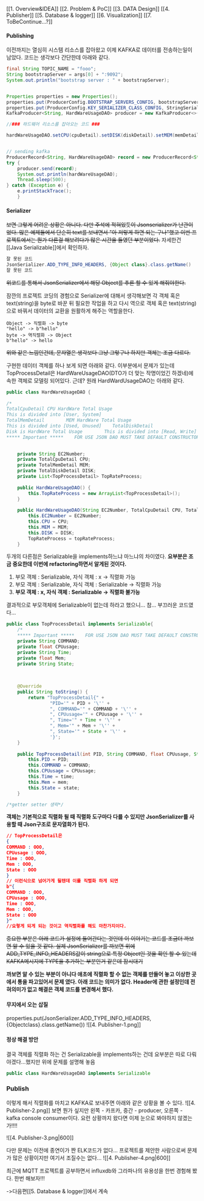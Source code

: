 [[1. Overview&IDEA]]
[[2. Problem &  PoC]]
[[3. DATA Design]]
[[4. Publisher]]
[[5. Database & logger]]
[[6. Visualization]]
[[7. ToBeContinue...?]]
#### Publishing

이전까지는 열심히 시스템 리소스를 잡아왔고 이제 KAFKA로 데이터를 전송하는일이 남았다.
코드는 생각보다 간단한데 아래와 같다.
```java
final String TOPIC_NAME = "fooo";
String bootstrapServer = args[0] + ":9092";
System.out.println("bootstrap server : " + bootstrapServer);


Properties properties = new Properties();
properties.put(ProducerConfig.BOOTSTRAP_SERVERS_CONFIG, bootstrapServer);
properties.put(ProducerConfig.KEY_SERIALIZER_CLASS_CONFIG, StringSerializer.class.getName());
KafkaProducer<String, HardWareUsageDAO> producer = new KafkaProducer<>(properties);

//### 하드웨어 리소스를 잡아오는 코드 ###

hardWareUsageDAO.setCPU(cpuDetail).setDISK(diskDetail).setMEM(memDetail).setTopRateProcess((ArrayList<TopProcessDetail>) topRateProcess);


// sending kafka
ProducerRecord<String, HardWareUsageDAO> record = new ProducerRecord<String, HardWareUsageDAO>(TOPIC_NAME, hardWareUsageDAO);
try {
	producer.send(record);
	System.out.println(hardWareUsageDAO);
	Thread.sleep(500);
} catch (Exception e) {
	e.printStackTrace();
	}
```


#### Serializer

~~보면 그렇게 어려운 상황은 아니다. 다만 주석에 적혀있듯이 Jsonserializer가 난관이었다. 많은 예제들에서 단순히 text를 보내면서 "아 저렇게 하면 되는 구나"했고 이번 프로젝트에서는 뭔가 다른걸 해보려다가 많은 시간을 들였던 부분이었다.~~  자세한건 [[Java Serializable]]에서 확인하자.

```java
잘 못된 코드
JsonSerializer.ADD_TYPE_INFO_HEADERS, {Object class}.class.getName()
잘 못된 코드
```
~~위코드를 통해서 JsonSerializer에서 해당 Object를 추론 할 수 있게 해줘야한다.~~

잠깐의 프로젝트 코딩의 경험으로 Serializer에 대해서 생각해보면 각 객체 혹은 text(string)을 byte로 바꾼 뒤 필요한 작업을 하고 다시 역으로 객체 혹은 text(string)으로 바꿔서 데이터의 교환을 원활하게 해주는 역할을한다.
```
Object -> 직렬화 -> byte
"hello" -> b"hello"
byte -> 역직렬화 -> Object
b"hello" -> hello
```
~~위와 같은 느낌인건데, 문자열은 생각보다 그냥 그렇구나 하지만 객체는 조금 다르다.~~

구현한 데이터 객체를 하나 보게 되면 아래와 같다.
이부분에서 문제가 있는데 TopProcessDetail은 HardWareUsageDAO(DTO가 더 맞는 작명이었긴 하겠네)에 속한 객체로 모델링 되어있다. 근데?
원래 HardWardUsageDAO는 아래와 같다.
```java
public class HardWareUsageDAO {  
  
/*  
TotalCpuDetail CPU HardWare Total Usage  
This is divided into [User, System]    
TotalMemDetail        MEM HardWare Total Usage        
This is divided into [Used, Unused]    TotalDiskDetail        
Disk is HardWare Total Usage        This is divided into [Read, Write]    TopProcessDetail        This is COMMAND TOP result where ranked top 5       This is consist of [PID, COMMAND, CPUusag˜e, Time, Mem, State]    
***** Important *****    FOR USE JSON DAO MUST TAKE DEFAULT CONSTRUCTOR    ***** Important *****     */  

  
	private String EC2Number;  
	private TotalCpuDetail CPU;  
	private TotalMemDetail MEM;  
	private TotalDiskDetail DISK;  
	private List<TopProcessDetail> TopRateProcess;  
	
	public HardWareUsageDAO() {  
		this.TopRateProcess = new ArrayList<TopProcessDetail>();  
	}  
	
	public HardWareUsageDAO(String EC2Number, TotalCpuDetail CPU, TotalMemDetail MEM, TotalDiskDetail DISK, List<TopProcessDetail> topRateProcess) {  
		this.EC2Number = EC2Number;  
		this.CPU = CPU;  
		this.MEM = MEM;  
		this.DISK = DISK;  
		TopRateProcess = topRateProcess;  
	}
```

두개의 다른점은 Serializable을 implements하느냐 마느냐의 차이였다.
**요부분은 조금 중요한데 이번에 refactoring하면서 알게된 것이다.**
1. 부모 객체 : Serializable, 자식 객체 : x -> 직렬화 가능
2. 부모 객체 : Serializable, 자식 객체 : Serializable -> 직렬화 가능
3. **부모 객체 : x, 자식 객체 : Serializable -> 직렬화 불가능**

결과적으로 부모객체에 Serializable이 없는데 하라고 했으니... 참... 부끄러운 코드였다...
```java
public class TopProcessDetail implements Serializable{  
    /*  
    ***** Important *****    FOR USE JSON DAO MUST TAKE DEFAULT CONSTRUCTOR    ***** Important *****    */    private int PID;  
    private String COMMAND;  
    private float CPUusage;  
    private String Time;  
    private float Mem;  
    private String State;  
  
  
  
    @Override  
    public String toString() {  
        return "TopProcessDetail{" +  
                "PID='" + PID + '\'' +  
                ", COMMAND='" + COMMAND + '\'' +  
                ", CPUusage='" + CPUusage + '\'' +  
                ", Time='" + Time + '\'' +  
                ", Mem='" + Mem + '\'' +  
                ", State='" + State + '\'' +  
                '}';  
    }  
  
    public TopProcessDetail(int PID, String COMMAND, float CPUusage, String time, float mem, String state) {  
        this.PID = PID;  
        this.COMMAND = COMMAND;  
        this.CPUusage = CPUusage;  
        this.Time = time;  
        this.Mem = mem;  
        this.State = state;  
    }  

/*getter setter 생략*/
```

**객체는 기본적으로 직렬화 될 때 직렬화 도구마다 다를 수 있지만 JsonSerializer를 사용할 때 Json구조로 문자열화가 된다.**
```json
// TopProcessDetail은 
{
COMMAND : OOO,
CPUusage : OOO,
Time : OOO,
Mem : OOO,
State : OOO
}
// 이런식으로 넘어가게 될텐데 이를 직렬화 하게 되면
b"{
COMMAND : OOO,
CPUusage : OOO,
Time : OOO,
Mem : OOO,
State : OOO
}"
//요렇게 되게 되는 것이고 역직렬화를 해도 마찬가지이다.
```

~~중요한 부분은 아래 코드가 설정에 들어간다는 것인데 이 이야기는 코드를 조금더 까보면 알 수 있을 것 같다. 실제 JsonSerializer를 까보면 위에 ADD_TYPE_INFO_HEADERS값이 string으로 특정 Object인 것을 확인 할 수 있는데 KAFKA메시지에 TYPE을 추가하는 부분인거 같은데 잠시대기~~

**까보면 알 수 있는 부분이 아니다 애초에 직렬화 할 수 없는 객체를 만들어 놓고 이상한 곳에서 통을 파고있어서 문제 였다. 아래 코드는  의미가 없다. Header에 관한 설정인데 전혀의미가 없고 해결은 객체 코드를 변경해서 했다.**

#### 무지에서 오는 삽질
properties.put(JsonSerializer.ADD_TYPE_INFO_HEADERS, {Objectclass}.class.getName())
![[4. Publisher-1.png]]

#### 정상 해결 방안

결국 객체를 직렬화 하는 건 Serializable을 implements하는 건데 요부분은 따로 다뤄야겠다...했지만 위에 문제를 설명해 놓음
```java
public class HardWareUsageDAO implements Serializable 
```

### Publish
이렇게 해서 직렬화를 마치고 KAFKA로 보내주면 아래와 같은 상황을 볼 수 있다.
![[4. Publisher-2.png]]
보면 뭔가 싶지만 왼쪽 - 카프카, 중간 - producer, 오른쪽 - kafka console consumer이다.
요런 상황까지 왔다면 이제 눈으로 봐야하지 않겠는가!!!!

![[4. Publisher-3.png|600]]

다만 문제는 이전에 종연이가 짠 ELK코드가 없다... 프로젝트를 제안한 사람으로써 문제가 많은 상황이지만 여기서 조질수는 없다...
![[4. Publisher-4.png|600]]

최근에 MQTT 프로젝트를 공부하면서 influxdb와 그라파나의 유용성을 한번 경험해 봤다.  한번 해보자!!!


->다음편[[5. Database & logger]]에서 계속
